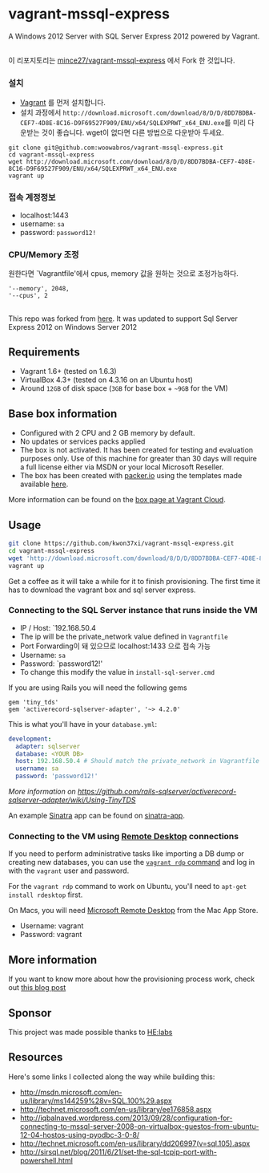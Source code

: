 # vagrant-mssql-express

A Windows 2012 Server with SQL Server Express 2012 powered by Vagrant.

## 
이 리포지토리는 [mince27/vagrant-mssql-express](https://github.com/mince27/vagrant-mssql-express) 에서 Fork 한 것입니다.

### 설치
* [Vagrant](https://www.vagrantup.com/) 를 먼저 설치합니다.
* 설치 과정에서 `http://download.microsoft.com/download/8/D/D/8DD7BDBA-CEF7-4D8E-8C16-D9F69527F909/ENU/x64/SQLEXPRWT_x64_ENU.exe`를 미리 다운받는 것이 좋습니다. wget이 없다면 다른 방법으로 다운받아 두세요.

```
git clone git@github.com:woowabros/vagrant-mssql-express.git
cd vagrant-mssql-express
wget http://download.microsoft.com/download/8/D/D/8DD7BDBA-CEF7-4D8E-8C16-D9F69527F909/ENU/x64/SQLEXPRWT_x64_ENU.exe
vagrant up
```

### 접속 계정정보
* localhost:1443
* username: `sa`
* password: `password12!`

### CPU/Memory 조정
원한다면 `Vagrantfile'에서 cpus, memory 값을 원하는 것으로 조정가능하다.
```
'--memory', 2048,
'--cpus', 2
```

##

This repo was forked from [here](https://github.com/fgrehm/vagrant-mssql-express).  It was updated to support Sql Server Express 2012 on Windows Server 2012

## Requirements

* Vagrant 1.6+ (tested on 1.6.3)
* VirtualBox 4.3+ (tested on 4.3.16 on an Ubuntu host)
* Around `12GB` of disk space (`3GB` for base box + `~9GB` for the VM)

## Base box information

* Configured with 2 CPU and 2 GB memory by default.
* No updates or services packs applied
* The box is not activated. It has been created for testing and evaluation
  purposes only. Use of this machine for greater than 30 days will require a
  full license either via MSDN or your local Microsoft Reseller.
* The box has been created with [packer.io](http://www.packer.io/) using the
  templates made available [here](https://github.com/opentable/packer-images).

More information can be found on the [box page at Vagrant Cloud](https://atlas.hashicorp.com/opentable/boxes/win-2012r2-standard-amd64-nocm).

## Usage

```sh
git clone https://github.com/kwon37xi/vagrant-mssql-express.git
cd vagrant-mssql-express
wget 'http://download.microsoft.com/download/8/D/D/8DD7BDBA-CEF7-4D8E-8C16-D9F69527F909/ENU/x64/SQLEXPRWT_x64_ENU.exe'
vagrant up
```
Get a coffee as it will take a while for it to finish provisioning.  The first time it has to download the vagrant box and sql server express.


### Connecting to the SQL Server instance that runs inside the VM

* IP / Host: `192.168.50.4
 * The ip will be the private_network value defined in `Vagrantfile`
 * Port Forwarding이 돼 있으므로 localhost:1433 으로 접속 가능
* Username: `sa`
* Password: `password12!'
 * To change this modify the value in `install-sql-server.cmd`

If you are using Rails you will need the following gems
```
gem 'tiny_tds'
gem 'activerecord-sqlserver-adapter', '~> 4.2.0'
```

This is what you'll have in your `database.yml`:

```yaml
development:
  adapter: sqlserver
  database: <YOUR DB>
  host: 192.168.50.4 # Should match the private_network in Vagrantfile
  username: sa
  password: 'password12!'
```

_More information on https://github.com/rails-sqlserver/activerecord-sqlserver-adapter/wiki/Using-TinyTDS_

An example [Sinatra](http://www.sinatrarb.com) app can be found on [sinatra-app](sinatra-app).

### Connecting to the VM using [Remote Desktop](https://en.wikipedia.org/wiki/Remote_Desktop_Protocol) connections

If you need to perform administrative tasks like importing a DB dump or creating
new databases, you can use the [`vagrant rdp` command](http://docs.vagrantup.com/v2/cli/rdp.html)
and log in with the `vagrant` user and password.

For the `vagrant rdp` command to work on Ubuntu, you'll need to `apt-get install rdesktop`
first.

On Macs, you will need [Microsoft Remote Desktop](https://itunes.apple.com/en/app/microsoft-remote-desktop/id715768417) from the Mac App Store.

* Username: vagrant
* Password: vagrant

## More information

If you want to know more about how the provisioning process work, check out
[this blog post](http://helabs.com.br/blog/2014/09/19/mssql-on-vagrant/)

## Sponsor

This project was made possible thanks to [HE:labs](http://helabs.com.br/en)

## Resources

Here's some links I collected along the way while building this:

* http://msdn.microsoft.com/en-us/library/ms144259%28v=SQL.100%29.aspx
* http://technet.microsoft.com/en-us/library/ee176858.aspx
* http://iqbalnaved.wordpress.com/2013/09/28/configuration-for-connecting-to-mssql-server-2008-on-virtualbox-guestos-from-ubuntu-12-04-hostos-using-pyodbc-3-0-8/
* http://technet.microsoft.com/en-us/library/dd206997(v=sql.105).aspx
* http://sirsql.net/blog/2011/6/21/set-the-sql-tcpip-port-with-powershell.html

